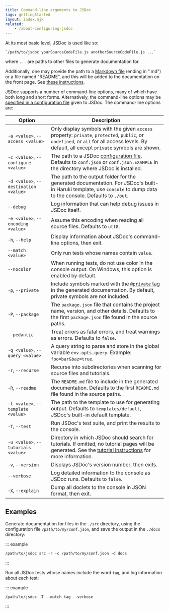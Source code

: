 ```yaml
---
title: Command-line arguments to JSDoc
tags: gettingStarted
layout: index.njk
related:
    - /about-configuring-jsdoc
---
```


At its most basic level, JSDoc is used like so:

    `/path/to/jsdoc yourSourceCodeFile.js anotherSourceCodeFile.js ...`

where `...` are paths to other files to generate documentation for.

Additionally, one may provide the path to a [Markdown file][md-file] (ending in ".md") or a file
named "README", and this will be added to the documentation on the front page. See [these
instructions][including-readme].

JSDoc supports a number of command-line options, many of which have both long and short forms.
Alternatively, the command-line options may be [specified in a configuration file][config-file]
given to JSDoc. The command-line options are:

Option|Description
------|-----------
`-a <value>`, `--access <value>`|Only display symbols with the given `access` property: `private`, `protected`, `public`, or `undefined`, or `all` for all access levels. By default, all except `private` symbols are shown.
`-c <value>`, `--configure <value>`|The path to a JSDoc [configuration file][config-file]. Defaults to `conf.json` or `conf.json.EXAMPLE` in the directory where JSDoc is installed.
`-d <value>`, `--destination <value>`|The path to the output folder for the generated documentation. For JSDoc's built-in Haruki template, use `console` to dump data to the console. Defaults to `./out`.
`--debug`|Log information that can help debug issues in JSDoc itself.
`-e <value>`, `--encoding <value>`|Assume this encoding when reading all source files. Defaults to `utf8`.
`-h`, `--help`|Display information about JSDoc's command-line options, then exit.
`--match <value>`|Only run tests whose names contain `value`.
`--nocolor`|When running tests, do not use color in the console output. On Windows, this option is enabled by default.
`-p`, `--private`|Include symbols marked with the [`@private` tag][private-tag] in the generated documentation. By default, private symbols are not included.
`-P`, `--package`|The `package.json` file that contains the project name, version, and other details. Defaults to the first `package.json` file found in the source paths.
`--pedantic`|Treat errors as fatal errors, and treat warnings as errors. Defaults to `false`.
`-q <value>`, `--query <value>`|A query string to parse and store in the global variable `env.opts.query`. Example: `foo=bar&baz=true`.
`-r`, `--recurse`|Recurse into subdirectories when scanning for source files and tutorials.
`-R`, `--readme`|The `README.md` file to include in the generated documentation. Defaults to the first `README.md` file found in the source paths.
`-t <value>`, `--template <value>`|The path to the template to use for generating output. Defaults to `templates/default`, JSDoc's built-in default template.
`-T`, `--test`|Run JSDoc's test suite, and print the results to the console.
`-u <value>`, `--tutorials <value>`|Directory in which JSDoc should search for tutorials. If omitted, no tutorial pages will be generated. See the [tutorial instructions][tutorials] for more information.
`-v`, `--version`|Displays JSDoc's version number, then exits.
`--verbose`|Log detailed information to the console as JSDoc runs. Defaults to `false`.
`-X`, `--explain`|Dump all doclets to the console in JSON format, then exit.


[config-file]: /about-configuring-jsdoc
[including-readme]: /about-including-readme
[md-file]: https://daringfireball.net/projects/markdown/
[private-tag]: /tags-private
[tutorials]: /about-tutorials


## Examples

Generate documentation for files in the `./src` directory, using the configuration file
`/path/to/my/conf.json`, and save the output in the `./docs` directory:

::: example

```
/path/to/jsdoc src -r -c /path/to/my/conf.json -d docs
```
:::

Run all JSDoc tests whose names include the word `tag`, and log information about each test:

::: example

```
/path/to/jsdoc -T --match tag --verbose
```
:::
